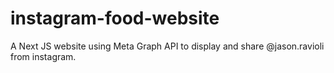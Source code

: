 # instagram-food-website
A Next JS website using Meta Graph API to display and share @jason.ravioli from instagram.
